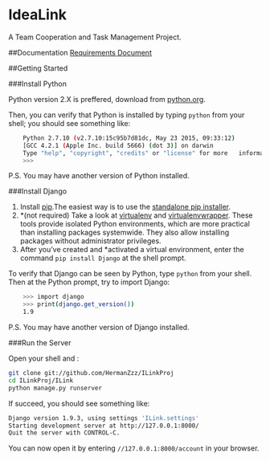 # IdeaLink
A Team Cooperation and Task Management Project.

##Documentation
[Requirements Document](https://github.com/HermanZzz/ILinkProj/blob/Dev/doc/Documentation.md)

##Getting Started

###Install Python

Python version 2.X is preffered, download from [python.org](https://www.python.org/downloads/).

Then, you can verify that Python is installed by typing `python` from your shell; you should see something like:

```bash
	Python 2.7.10 (v2.7.10:15c95b7d81dc, May 23 2015, 09:33:12) 
	[GCC 4.2.1 (Apple Inc. build 5666) (dot 3)] on darwin
	Type "help", "copyright", "credits" or "license" for more 	information.
	>>> 
```

P.S. You may have another version of Python installed.

###Install Django 


1. Install [pip](https://pip.pypa.io/en/stable/).The easiest way is to use the [standalone pip installer](https://pip.pypa.io/en/latest/installing/#install-pip). 
2. *(not required) Take a look at [virtualenv](https://virtualenv.pypa.io/en/latest/) and [virtualenvwrapper](https://virtualenvwrapper.readthedocs.org/en/latest/). These tools provide isolated Python environments, which are more practical than installing packages systemwide. They also allow installing packages without administrator privileges. 
3. After you’ve created and *activated a virtual environment, enter the command `pip install Django` at the shell prompt.

To verify that Django can be seen by Python, type `python` from your shell. Then at the Python prompt, try to import Django:

```bash
	>>> import django
	>>> print(django.get_version())
	1.9
```

P.S. You may have another version of Django installed.

###Run the Server

Open your shell and :

```bash
git clone git://github.com/HermanZzz/ILinkProj
cd ILinkProj/ILink
python manage.py runserver
```

If succeed, you should see something like:

```bash
Django version 1.9.3, using settings 'ILink.settings'
Starting development server at http://127.0.0.1:8000/
Quit the server with CONTROL-C.
```

You can now open it by entering `//127.0.0.1:8000/account` in your browser.

